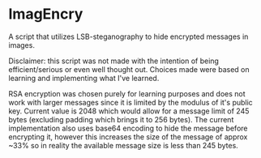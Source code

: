 # ImagEncry
A script that utilizes LSB-steganography to hide encrypted messages in images.

Disclaimer: this script was not made with the intention of being efficient/serious or even well thought out. Choices made were based on learning and implementing what I've learned.

RSA encryption was chosen purely for learning purposes and does not work with larger messages since it is limited by the modulus of it's public key. Current value is 2048 which would allow for a message limit of 245 bytes (excluding padding which brings it to 256 bytes). The current implementation also uses base64 encoding to hide the message before encrypting it, however this increases the size of the message of approx ~33% so in reality the available message size is less than 245 bytes. 
